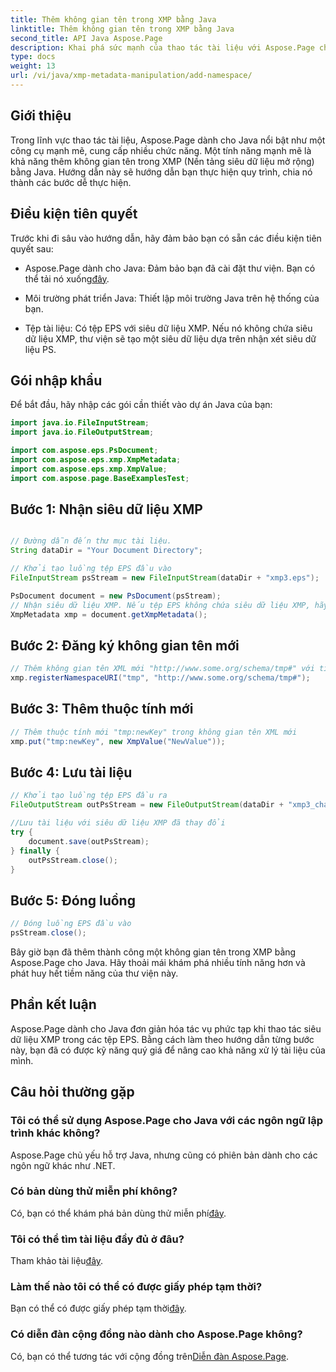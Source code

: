 ```yaml
---
title: Thêm không gian tên trong XMP bằng Java
linktitle: Thêm không gian tên trong XMP bằng Java
second_title: API Java Aspose.Page
description: Khai phá sức mạnh của thao tác tài liệu với Aspose.Page cho Java. Tìm hiểu cách thêm không gian tên XMP một cách dễ dàng trong hướng dẫn toàn diện này.
type: docs
weight: 13
url: /vi/java/xmp-metadata-manipulation/add-namespace/
---
```


## Giới thiệu

Trong lĩnh vực thao tác tài liệu, Aspose.Page dành cho Java nổi bật như một công cụ mạnh mẽ, cung cấp nhiều chức năng. Một tính năng mạnh mẽ là khả năng thêm không gian tên trong XMP (Nền tảng siêu dữ liệu mở rộng) bằng Java. Hướng dẫn này sẽ hướng dẫn bạn thực hiện quy trình, chia nó thành các bước dễ thực hiện.

## Điều kiện tiên quyết

Trước khi đi sâu vào hướng dẫn, hãy đảm bảo bạn có sẵn các điều kiện tiên quyết sau:

-  Aspose.Page dành cho Java: Đảm bảo bạn đã cài đặt thư viện. Bạn có thể tải nó xuống[đây](https://releases.aspose.com/page/java/).

- Môi trường phát triển Java: Thiết lập môi trường Java trên hệ thống của bạn.

- Tệp tài liệu: Có tệp EPS với siêu dữ liệu XMP. Nếu nó không chứa siêu dữ liệu XMP, thư viện sẽ tạo một siêu dữ liệu dựa trên nhận xét siêu dữ liệu PS.

## Gói nhập khẩu

Để bắt đầu, hãy nhập các gói cần thiết vào dự án Java của bạn:

```java
import java.io.FileInputStream;
import java.io.FileOutputStream;

import com.aspose.eps.PsDocument;
import com.aspose.eps.xmp.XmpMetadata;
import com.aspose.eps.xmp.XmpValue;
import com.aspose.page.BaseExamplesTest;
```

## Bước 1: Nhận siêu dữ liệu XMP

```java

// Đường dẫn đến thư mục tài liệu.
String dataDir = "Your Document Directory";

// Khởi tạo luồng tệp EPS đầu vào
FileInputStream psStream = new FileInputStream(dataDir + "xmp3.eps");

PsDocument document = new PsDocument(psStream);
// Nhận siêu dữ liệu XMP. Nếu tệp EPS không chứa siêu dữ liệu XMP, hãy tạo một tệp mới chứa các giá trị từ nhận xét siêu dữ liệu PS (%%Creator, %%CreatDate, %%Title, v.v.)
XmpMetadata xmp = document.getXmpMetadata();
```

## Bước 2: Đăng ký không gian tên mới

```java
// Thêm không gian tên XML mới "http://www.some.org/schema/tmp#" với tiền tố "tmp"
xmp.registerNamespaceURI("tmp", "http://www.some.org/schema/tmp#");
```

## Bước 3: Thêm thuộc tính mới

```java
// Thêm thuộc tính mới "tmp:newKey" trong không gian tên XML mới
xmp.put("tmp:newKey", new XmpValue("NewValue"));
```

## Bước 4: Lưu tài liệu

```java
// Khởi tạo luồng tệp EPS đầu ra
FileOutputStream outPsStream = new FileOutputStream(dataDir + "xmp3_changed.eps");

//Lưu tài liệu với siêu dữ liệu XMP đã thay đổi
try {
    document.save(outPsStream);
} finally {
    outPsStream.close();
}
```

## Bước 5: Đóng luồng

```java
// Đóng luồng EPS đầu vào
psStream.close();
```

Bây giờ bạn đã thêm thành công một không gian tên trong XMP bằng Aspose.Page cho Java. Hãy thoải mái khám phá nhiều tính năng hơn và phát huy hết tiềm năng của thư viện này.

## Phần kết luận

Aspose.Page dành cho Java đơn giản hóa tác vụ phức tạp khi thao tác siêu dữ liệu XMP trong các tệp EPS. Bằng cách làm theo hướng dẫn từng bước này, bạn đã có được kỹ năng quý giá để nâng cao khả năng xử lý tài liệu của mình.

## Câu hỏi thường gặp

### Tôi có thể sử dụng Aspose.Page cho Java với các ngôn ngữ lập trình khác không?
Aspose.Page chủ yếu hỗ trợ Java, nhưng cũng có phiên bản dành cho các ngôn ngữ khác như .NET.

### Có bản dùng thử miễn phí không?
 Có, bạn có thể khám phá bản dùng thử miễn phí[đây](https://releases.aspose.com/).

### Tôi có thể tìm tài liệu đầy đủ ở đâu?
 Tham khảo tài liệu[đây](https://reference.aspose.com/page/java/).

### Làm thế nào tôi có thể có được giấy phép tạm thời?
 Bạn có thể có được giấy phép tạm thời[đây](https://purchase.aspose.com/temporary-license/).

### Có diễn đàn cộng đồng nào dành cho Aspose.Page không?
 Có, bạn có thể tương tác với cộng đồng trên[Diễn đàn Aspose.Page](https://forum.aspose.com/c/page/39).
